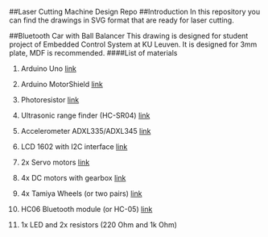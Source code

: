 ##Laser Cutting Machine Design Repo
##Introduction
In this repository you can find the drawings in SVG format that are ready for laser cutting.

##Bluetooth Car with Ball Balancer
This drawing is designed for student project of Embedded Control System at KU Leuven. It is designed for 3mm plate, MDF is recommended.
####List of materials
1. Arduino Uno [link](http://arduino.cc/en/Main/arduinoBoardUno)
2. Arduino MotorShield [link](http://playground.arduino.cc/Main/AdafruitMotorShield)
3. Photoresistor [link](http://en.wikipedia.org/wiki/Photoresistor)
4. Ultrasonic range finder (HC-SR04) [link](http://www.robotshop.com/eu/en/hc-sr04-ultrasonic-range-finder.html)
5. Accelerometer ADXL335/ADXL345 [link](http://www.robotshop.com/eu/en/sfe-3g-tripleaxis-accelerometer-breakout-board-adxl335.html)
6. LCD 1602 with I2C interface [link](http://www.robotshop.com/eu/en/dfrobot-i2c-twi-lcd1602-module.html) 7. 2x Servo motors [link](http://www.robotshop.com/eu/en/hitec-hs-485hb-servo-motor.html)
8. 4x DC motors with gearbox [link](http://www.robotshop.com/eu/en/solarbotics-gm9-gear-motor-9.html)
9. 4x Tamiya Wheels (or two pairs) [link](http://www.robotshop.com/eu/en/tamiya-wheels-pair.html)
10. HC06 Bluetooth module (or HC-05) [link](http://www.robotshop.com/eu/en/electronic-brick-serial-bluetooth-module.html)
11. 1x LED and 2x resistors (220 Ohm and 1k Ohm)